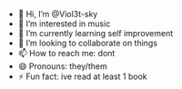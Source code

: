 - 👋 Hi, I’m @Viol3t-sky
- 👀 I’m interested in music
- 🌱 I’m currently learning self improvement
- 💞️ I’m looking to collaborate on things
- 📫 How to reach me: dont
- 😄 Pronouns: they/them
- ⚡ Fun fact: ive read at least 1 book

<!---
Viol3t-sky/Viol3t-sky is a ✨ special ✨ repository because its `README.md` (this file) appears on your GitHub profile.
You can click the Preview link to take a look at your changes.
--->

